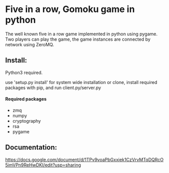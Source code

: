 # Five in a row, Gomoku game in python

The well known five in a row game implemented in python using pygame. Two players can play the game, the game instances are connected by network using ZeroMQ.

## Install:

Python3 required.

use 'setup.py install' for system wide installation or clone, install required packages with pip, and run client.py/server.py

#### Required packages

* zmq
* numpy
* cryptography
* rsa
* pygame


## Documentation:
https://docs.google.com/document/d/1TPv9voaPbGxxiek1CzVrvMTqDQRcO5imVPn9ReHwDKI/edit?usp=sharing
